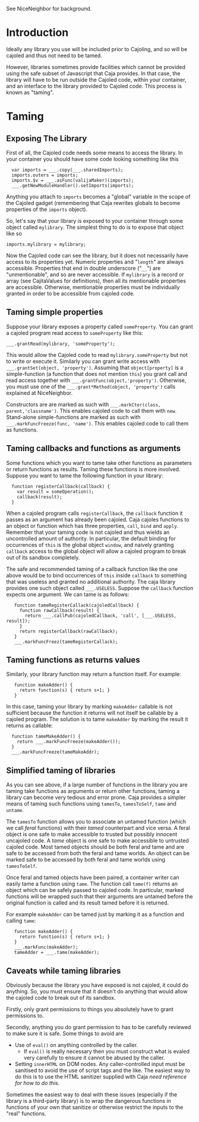 See NiceNeighbor for background.

# Introduction #

Ideally any library you use will be included prior to Cajoling, and so
will be cajoled and thus not need to be tamed.

However, libraries sometimes provide facilities which cannot be
provided using the safe subset of Javascript that Caja provides. In
that case, the library will have to be run outside the Cajoled code,
within your container, and an interface to the library provided to
Cajoled code. This process is known as "taming".

# Taming #

## Exposing The Library ##

First of all, the Cajoled code needs some means to access the
library. In your container you should have some code looking something
like this

```
  var imports = ___.copy(___.sharedImports);
  imports.outers = imports;
  imports.$v = ___.asFunc(valijaMaker)(imports);
  ___.getNewModuleHandler().setImports(imports);
```

Anything you attach to `imports` becomes a "global" variable in the
scope of the Cajoled gadget (remembering that Caja rewrites globals to
become properties of the `imports` object).

So, let's say that your library is exposed to your container through
some object called `mylibrary`. The simplest thing to do is to expose
that object like so

```
imports.mylibrary = mylibrary;
```

Now the Cajoled code can see the library, but it does not necessarily
have access to its properties yet. Numeric properties and "`length`"
are always accessible. Properties that end in double underscore
("`__`") are "unmentionable", and so are never accessible. If
`mylibrary` is a record or array (see CajitaValues for definitions),
then all its mentionable properties are accessible. Otherwise,
mentionable properties must be individually granted in order to be
accessible from cajoled code.

## Taming simple properties ##

Suppose your library exposes a property called `someProperty`. You
can grant a cajoled program read access to `someProperty` like this:

```
___.grantRead(mylibrary, 'someProperty');
```

This would allow the Cajoled code to read `mylibrary.someProperty` but
not to write or execute it. Similarly you can grant write access with
`___.grantSet(object, 'property')`. Assuming that `object[property]`
is a simple-function (a function that does not mention `this`) you
grant call and read access together with
`___.grantFunc(object,'property')`. Otherwise, you must use one of the
`___.grant*Method(object, 'property')` calls explained at
NiceNeighbor.

Constructors are are marked as such with
`___.markCtor(class, parent,'classname')`. This enables cajoled code
to call them with `new`. Stand-alone simple-functions are marked as
such with
`___.markFuncFreeze(func, 'name')`. This enables cajoled code to call
them as functions.

## Taming callbacks and functions as arguments ##

Some functions which you want to tame take other functions as
parameters or return functions as results. Taming these functions is
more involved. Suppose you want to tame the following function in
your library:

```
  function registerCallback(callback) {
    var result = someOperation();
    callback(result);
  }
```

When a cajoled program calls `registerCallback`, the `callback`
function it passes as an argument has already been cajoled. Caja
cajoles functions to an object or function which has three properties,
`call`, `bind` and `apply`. Remember that your taming code is not
cajoled and thus wields an uncontrolled amount of authority. In
particular, the default binding for occurrences of `this` is the
global object `window`, and naively granting `callback` access to the
global object will allow a cajoled program to break out of its sandbox
completely.

The safe and recommended taming of a callback function like the one
above would be to bind occurrences of `this` inside `callback` to
something that was useless and granted no additional authority. The
caja library provides one such object called `___.USELESS`. Suppose
the `callback` function expects one argument.  We can tame is as
follows:

```
   function tameRegisterCallack(cajoledCallback) {
     function rawCallback(result) {
       return ___.callPub(cajoledCallback, 'call', [___.USELESS, result]);
     }
     return registerCallback(rawCallback);
   }
   ___.markFuncFreez(tameRegisterCallack);
```

## Taming functions as returns values ##

Similarly, your library function may return a function itself. For example:
```
   function makeAdder() {
     return function(s) { return s+1; }  
   }
```

In this case, taming your library by marking `makeAdder` callable is
not sufficient because the function it returns will not itself be
callable by a cajoled program. The solution is to tame `makeAdder` by
marking the result it returns as callable:

```
  function tameMakeAdder() {
    return ___.markFuncFreeze(makeAdder());
  }
  ___.markFuncFreeze(tameMakeAddr);
```

## Simplified taming of libraries ##

As you can see above, if a large number of functions in the library you are taming take functions as arguments or return other functions, taming a library can become very tedious and error prone.  Caja provides a simpler means of taming such functions using `tamesTo`, `tamesToSelf`, `tame` and `untame`.

The `tamesTo` function allows you to associate an untamed function (which we call _feral_ functions) with their _tamed_ counterpart and vice versa. A feral object is one safe to make accessible to trusted but possibly innocent uncajoled code. A _tame_ object is one safe to make accessible to untrusted cajoled code. Most tamed objects should be both feral and tame and are safe to be accessed from both the feral and tame worlds.  An object can be marked safe to be accessed by both feral and tame worlds using `tamesToSelf`.

Once feral and tamed objects have been paired, a container writer can easily tame a function using `tame`.  The function call `tame(f)` returns an object which can be safely passed to cajoled code.  In particular, marked functions will be wrapped such that their arguments are untamed before the original function is called and its result tamed before it is returned.

For example `makeAdder` can be tamed just by marking it as a function and calling `tame`:

```
   function makeAdder() {
     return function(s) { return s+1; }  
   }
   ___.markFunc(makeAdder);
   tameAdder = ___.tame(makeAdder);
```

## Caveats while taming libraries ##

Obviously because the library you have exposed is not cajoled, it
could do anything. So, you must ensure that it doesn't do anything
that would allow the cajoled code to break out of its sandbox.

Firstly, only grant permissions to things you absolutely have to grant
permissions to.

Secondly, anything you do grant permission to has to be carefully
reviewed to make sure it is safe. Some things to avoid are

  * Use of `eval()` on anything controlled by the caller.
    * If `eval()` is really necessary then you must construct what is evaled very carefully to ensure it cannot be abused by the caller.
  * Setting `innerHTML` on DOM nodes. Any caller-controlled input must be sanitised to avoid the use of script tags and the like. The easiest way to do this is to use the HTML sanitizer supplied with Caja _need reference for how to do this_.

Sometimes the easiest way to deal with these issues (especially if the
library is a third-party library) is to wrap the dangerous functions
in functions of your own that sanitize or otherwise restrict the
inputs to the "real" functions.